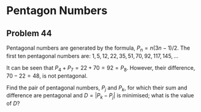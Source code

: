 # Pentagon Numbers

## Problem 44

Pentagonal numbers are generated by the formula, $P_n=n(3n-1)/2$. The first ten
pentagonal numbers are: $1, 5, 12, 22, 35, 51, 70, 92, 117, 145, \dots$

It can be seen that $P_4 + P_7 = 22 + 70 = 92 = P_8$. However, their difference,
$70 - 22 = 48$, is not pentagonal.

Find the pair of pentagonal numbers, $P_j$ and $P_k$, for which their sum and
difference are pentagonal and $D = |P_k - P_j|$ is minimised; what is the value
of $D$?
